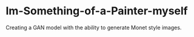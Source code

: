 # Im-Something-of-a-Painter-myself
Creating a GAN model with the ability to generate Monet style images.
